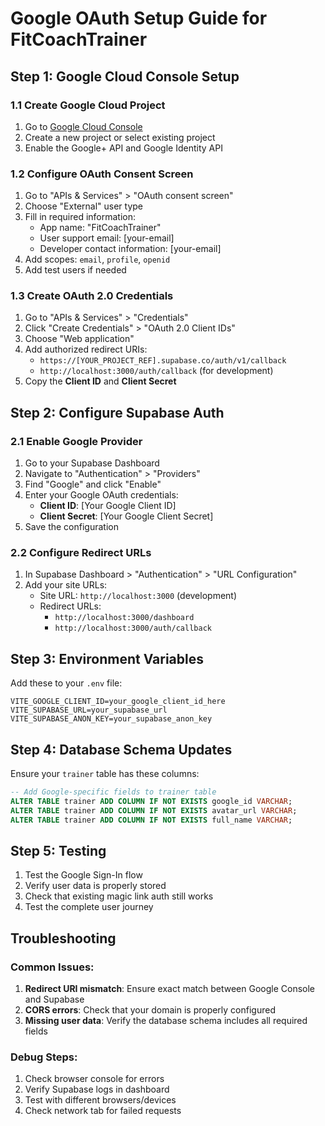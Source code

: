 # Google OAuth Setup Guide for FitCoachTrainer

## Step 1: Google Cloud Console Setup

### 1.1 Create Google Cloud Project
1. Go to [Google Cloud Console](https://console.cloud.google.com/)
2. Create a new project or select existing project
3. Enable the Google+ API and Google Identity API

### 1.2 Configure OAuth Consent Screen
1. Go to "APIs & Services" > "OAuth consent screen"
2. Choose "External" user type
3. Fill in required information:
   - App name: "FitCoachTrainer"
   - User support email: [your-email]
   - Developer contact information: [your-email]
4. Add scopes: `email`, `profile`, `openid`
5. Add test users if needed

### 1.3 Create OAuth 2.0 Credentials
1. Go to "APIs & Services" > "Credentials"
2. Click "Create Credentials" > "OAuth 2.0 Client IDs"
3. Choose "Web application"
4. Add authorized redirect URIs:
   - `https://[YOUR_PROJECT_REF].supabase.co/auth/v1/callback`
   - `http://localhost:3000/auth/callback` (for development)
5. Copy the **Client ID** and **Client Secret**

## Step 2: Configure Supabase Auth

### 2.1 Enable Google Provider
1. Go to your Supabase Dashboard
2. Navigate to "Authentication" > "Providers"
3. Find "Google" and click "Enable"
4. Enter your Google OAuth credentials:
   - **Client ID**: [Your Google Client ID]
   - **Client Secret**: [Your Google Client Secret]
5. Save the configuration

### 2.2 Configure Redirect URLs
1. In Supabase Dashboard > "Authentication" > "URL Configuration"
2. Add your site URLs:
   - Site URL: `http://localhost:3000` (development)
   - Redirect URLs: 
     - `http://localhost:3000/dashboard`
     - `http://localhost:3000/auth/callback`

## Step 3: Environment Variables

Add these to your `.env` file:
```env
VITE_GOOGLE_CLIENT_ID=your_google_client_id_here
VITE_SUPABASE_URL=your_supabase_url
VITE_SUPABASE_ANON_KEY=your_supabase_anon_key
```

## Step 4: Database Schema Updates

Ensure your `trainer` table has these columns:
```sql
-- Add Google-specific fields to trainer table
ALTER TABLE trainer ADD COLUMN IF NOT EXISTS google_id VARCHAR;
ALTER TABLE trainer ADD COLUMN IF NOT EXISTS avatar_url VARCHAR;
ALTER TABLE trainer ADD COLUMN IF NOT EXISTS full_name VARCHAR;
```

## Step 5: Testing

1. Test the Google Sign-In flow
2. Verify user data is properly stored
3. Check that existing magic link auth still works
4. Test the complete user journey

## Troubleshooting

### Common Issues:
1. **Redirect URI mismatch**: Ensure exact match between Google Console and Supabase
2. **CORS errors**: Check that your domain is properly configured
3. **Missing user data**: Verify the database schema includes all required fields

### Debug Steps:
1. Check browser console for errors
2. Verify Supabase logs in dashboard
3. Test with different browsers/devices
4. Check network tab for failed requests 